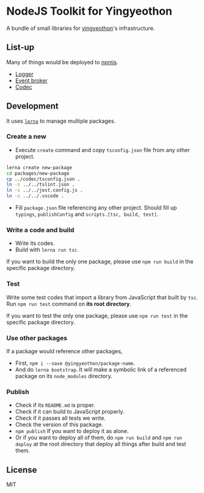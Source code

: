 # NodeJS Toolkit for Yingyeothon

A bundle of small libraries for [yingyeothon](https://yyt.life)'s infrastructure.

## List-up

Many of things would be deployed to [npmjs](https://www.npmjs.com/org/yingyeothon).

- [Logger](packages/logger)
- [Event broker](packages/event-broker)
- [Codec](packages/codec)

## Development

It uses [`lerna`](https://github.com/lerna/lerna) to manage multiple packages.

### Create a new

- Execute `create` command and copy `tsconfig.json` file from any other project.

```bash
lerna create new-package
cd packages/new-package
cp ../codec/tsconfig.json .
ln -s ../../tslint.json .
ln -s ../../jest.config.js .
ln -s ../../.vscode .
```

- Fill `package.json` file referencing any other project. Should fill up `typings`, `publishConfig` and `scripts.[tsc, build, test]`.

### Write a code and build

- Write its codes.
- Build with `lerna run tsc`.

If you want to build the only one package, please use `npm run build` in the specific package directory.

### Test

Write some test codes that import a library from JavaScript that built by `tsc`. Run `npm run test` command on **its root directory**.

If you want to test the only one package, please use `npm run test` in the specific package directory.

### Use other packages

If a package would reference other packages,

- First, `npm i --save @yingyeothon/package-name`.
- And do `lerna bootstrap`. It will make a symbolic link of a referenced package on its `node_modules` directory.

### Publish

- Check if its `README.md` is proper.
- Check if it can build to JavaScript properly.
- Check if it passes all tests we write.
- Check the version of this package.
- `npm publish` If you want to deploy it as alone.
- Or if you want to deploy all of them, do `npm run build` and `npm run deploy` at the root directory that deploy all things after build and test them.

## License

MIT

